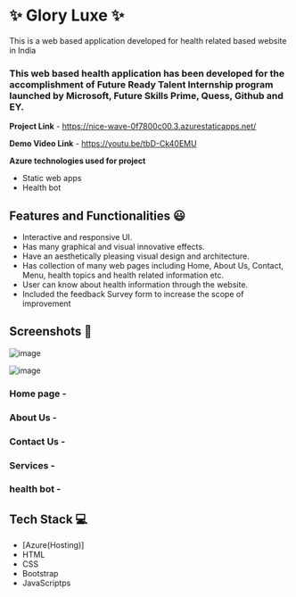# ✨ Glory Luxe ✨

This is a web based application developed for health related based website in India

### This web based health application has been developed for the accomplishment of Future Ready Talent Internship program launched by Microsoft, Future Skills Prime, Quess, Github and EY.


**Project Link** - https://nice-wave-0f7800c00.3.azurestaticapps.net/


**Demo Video Link** -  https://youtu.be/tbD-Ck40EMU

**Azure technologies used for project**

- Static web apps
- Health bot 

## Features and Functionalities 😃

- Interactive and responsive UI.
- Has many graphical and visual innovative effects.
- Have an aesthetically pleasing visual design and architecture.
- Has collection of many web pages including Home, About Us, Contact, Menu, health topics and health related information etc.
- User can know about health information  through the website.
- Included the feedback Survey form to increase the scope of improvement 

## Screenshots 📸

![image](https://github.com/DhanvikkumarReddy1/FRT-PROJECT/assets/132347161/9f028970-ff91-48b7-89da-507e841b4bb1)




![image](https://github.com/DhanvikkumarReddy1/FRT-PROJECT/assets/132347161/3981ae34-f8f5-40a2-9599-02cfaf70d13a)



### Home page -   

### About Us -

### Contact Us -

### Services -

### health bot -


## Tech Stack 💻

- [Azure(Hosting)]
- HTML
- CSS
- Bootstrap
- JavaScriptps
